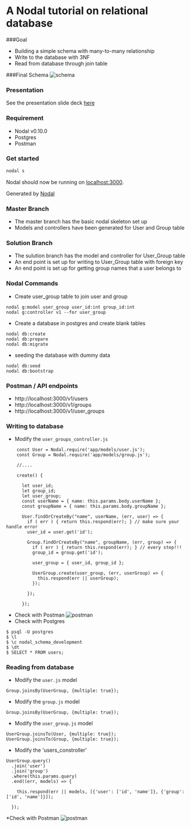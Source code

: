 # A Nodal tutorial on relational database

###Goal
* Building a simple schema with many-to-many relationship
* Write to the database with 3NF
* Read from database through join table

###Final Schema
![schema](https://dl.dropbox.com/s/fafkdm4xuh59vik/userGroupSchema.jpg?dl=0)

### Presentation
See the presentation slide deck [here](https://docs.google.com/presentation/d/1P_D6wj8fUKoY3dWzUA_pEQQg8kpV1b8RH-afFXWRh6Q/edit#slide=id.g142e72fdd0_0_7)

### Requirement
* Nodal v0.10.0
* Postgres
* Postman

### Get started

```sh
nodal s
```

Nodal should now be running on [localhost:3000](http://localhost:3000/).

Generated by [Nodal](http://nodaljs.com)

### Master Branch

* The master branch has the basic nodal skeleton set up
* Models and controllers have been generated for User and Group table

### Solution Branch

* The sulution branch has the model and controller for User_Group table
* An end point is set up for writing to User_Group table with foreign key
* An end point is set up for getting group names that a user belongs to

### Nodal Commands
* Create user_group table to join user and group

```
nodal g:model user_group user_id:int group_id:int
nodal g:controller v1 --for user_group
```
* Create a database in postgres and create blank tables
```
nodal db:create
nodal db:prepare
nodal db:migrate
```
* seeding the database with dummy data
```
nodal db:seed
nodal db:bootstrap
```
### Postman / API endpoints
* http://localhost:3000/v1/users
* http://localhost:3000/v1/groups
* http://localhost:3000/v1/user_groups

### Writing to database
* Modify the `user_groups_controller.js`
```
    const User = Nodal.require('app/models/user.js');
    const Group = Nodal.require('app/models/group.js');

    //....

    create() {

      let user_id;
      let group_id;
      let user_group;
      const userName = { name: this.params.body.userName };
      const groupName = { name: this.params.body.groupName };

      User.findOrCreateBy("name", userName, (err, user) => {
        if ( err ) { return this.respond(err); } // make sure your handle error
        user_id = user.get('id');

        Group.findOrCreateBy("name", groupName, (err, group) => {
          if ( err ) { return this.respond(err); } // every step!!!
          group_id = group.get('id');

          user_group = { user_id, group_id };
          
          UserGroup.create(user_group, (err, userGroup) => {
            this.respond(err || userGroup);
          });

        });

      });
```
* Check with Postman
![postman](https://dl.dropbox.com/s/frr23spvdzipmqg/postToUserGroup.jpg?dl=0)
* Check with Postgres
```
$ psql -U postgres
$ \l
$ \c nodal_schema_development
$ \dt
$ SELECT * FROM users;
```

### Reading from database
* Modify the `user.js` model
```
Group.joinsBy(UserGroup, {multiple: true});
```
* Modify the `group.js` model
```
Group.joinsBy(UserGroup, {multiple: true});
```

* Modify the `user_group.js` model
```
UserGroup.joinsTo(User, {multiple: true});
UserGroup.joinsTo(Group, {multiple: true});
```

* Modify the 'users_constroller'
```
UserGroup.query()
  .join('user')
  .join('group')
  .where(this.params.query)
  .end((err, models) => {

    this.respond(err || models, [{'user': ['id', 'name']}, {'group': ['id', 'name']}]);

  });
```
*Check with Postman
![postman](https://dl.dropbox.com/s/9dupu6qggowz6iz/readFromUserGroup.jpg?dl=0)

